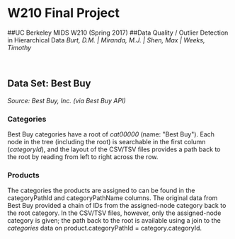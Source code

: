 # W210 Final Project
##UC Berkeley MIDS W210 (Spring 2017)
##Data Quality / Outlier Detection in Hierarchical Data
_Burt, D.M. | Miranda, M.J. | Shen, Max | Weeks, Timothy_

&nbsp;
&nbsp;

## Data Set: Best Buy
_Source: Best Buy, Inc. (via Best Buy API)_

### Categories
Best Buy categories have a root of _cat00000_ (name: "Best Buy").  Each node in the tree (including the root) is searchable in the first column (_categoryId_), and the layout of the CSV/TSV files provides a path back to the root by reading from left to right across the row.

### Products
The categories the products are assigned to can be found in the categoryPathId and categoryPathName columns.  The original data from Best Buy provided a chain of IDs from the assigned-node category back to the root category.  In the CSV/TSV files, however, only the assigned-node category is given; the path back to the root is available using a join to the _categories_ data on product.categoryPathId = category.categoryId.
